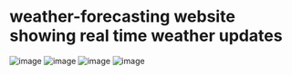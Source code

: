 # weather-forecasting website showing real time weather updates
![image](https://github.com/Deepakrocknow/weather-forecasting/assets/130336302/3da5851a-1e1b-4e58-95c1-35f73a2da907)
![image](https://github.com/Deepakrocknow/weather-forecasting/assets/130336302/9da2f8b1-9b26-40fc-92f1-5f82b25cff39)
![image](https://github.com/Deepakrocknow/weather-forecasting/assets/130336302/5a0ad70a-ef24-46b0-aa9f-443ac74b35d9)
![image](https://github.com/Deepakrocknow/weather-forecasting/assets/130336302/22f2f204-185d-443f-a80b-b831dd0f29d4)
